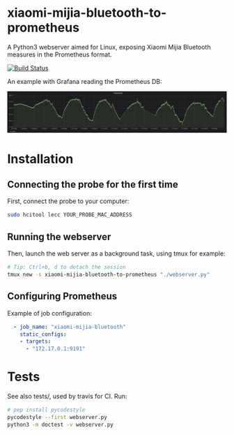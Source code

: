 # xiaomi-mijia-bluetooth-to-prometheus
A Python3 webserver aimed for Linux, exposing Xiaomi Mijia Bluetooth measures in the Prometheus format.

[![Build Status](https://travis-ci.com/sdenel/xiaomi-mijia-bluetooth-to-prometheus.svg?branch=master)](https://travis-ci.com/sdenel/xiaomi-mijia-bluetooth-to-prometheus)

An example with Grafana reading the Prometheus DB:

![Grafana screenshot example](grafana_screenshot_example.png)


# Installation

## Connecting the probe for the first time
First, connect the probe to your computer:
```bash
sudo hcitool lecc YOUR_PROBE_MAC_ADDRESS
```
## Running the webserver
Then, launch the web server as a background task, using tmux for example:
```bash
# Tip: Ctrl+b, d to detach the session
tmux new -s xiaomi-mijia-bluetooth-to-prometheus "./webserver.py"
```

## Configuring Prometheus
Example of job configuration:
```yaml
  - job_name: "xiaomi-mijia-bluetooth"
    static_configs:
    - targets:
      - "172.17.0.1:9191"
```

# Tests
See also tests/, used by travis for CI.
Run:
```bash
# pep install pycodestyle
pycodestyle --first webserver.py
python3 -m doctest -v webserver.py
```
